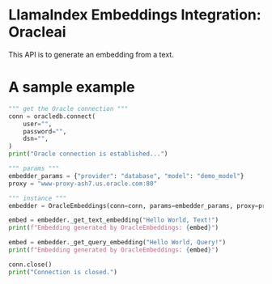 # LlamaIndex Embeddings Integration: Oracleai

This API is to generate an embedding from a text.

# A sample example

```python
""" get the Oracle connection """
conn = oracledb.connect(
    user="",
    password="",
    dsn="",
)
print("Oracle connection is established...")

""" params """
embedder_params = {"provider": "database", "model": "demo_model"}
proxy = "www-proxy-ash7.us.oracle.com:80"

""" instance """
embedder = OracleEmbeddings(conn=conn, params=embedder_params, proxy=proxy)

embed = embedder._get_text_embedding("Hello World, Text!")
print(f"Embedding generated by OracleEmbeddings: {embed}")

embed = embedder._get_query_embedding("Hello World, Query!")
print(f"Embedding generated by OracleEmbeddings: {embed}")

conn.close()
print("Connection is closed.")
```
